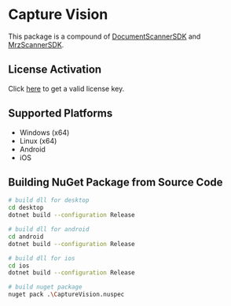 # Capture Vision
This package is a compound of [DocumentScannerSDK](https://www.nuget.org/packages/DocumentScannerSDK) and [MrzScannerSDK](https://www.nuget.org/packages/MrzScannerSDK).


## License Activation
Click [here](https://www.dynamsoft.com/customer/license/trialLicense) to get a valid license key.

## Supported Platforms
- Windows (x64)
- Linux (x64)
- Android
- iOS
    
## Building NuGet Package from Source Code

```bash
# build dll for desktop
cd desktop
dotnet build --configuration Release

# build dll for android
cd android
dotnet build --configuration Release

# build dll for ios
cd ios
dotnet build --configuration Release

# build nuget package
nuget pack .\CaptureVision.nuspec
```